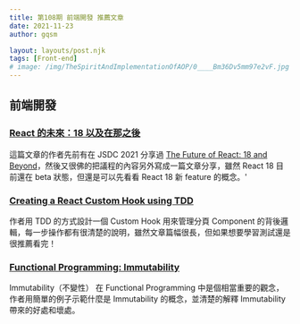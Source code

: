 ```yaml
---
title: 第108期 前端開發 推薦文章
date: 2021-11-23
author: gqsm

layout: layouts/post.njk
tags: [Front-end]
# image: /img/TheSpiritAndImplementationOfAOP/0____Bm36Dv5mm97e2vF.jpg
---
```


## 前端開發
<!-- summary -->
### [React 的未來：18 以及在那之後](https://chentsulin.medium.com/react-%E7%9A%84%E6%9C%AA%E4%BE%86-18-%E4%BB%A5%E5%8F%8A%E5%9C%A8%E9%82%A3%E4%B9%8B%E5%BE%8C-d5764e258deb)

這篇文章的作者先前有在 JSDC 2021 分享過 [The Future of React: 18 and Beyond](https://2021.jsdc.tw/timesheets)，然後又很佛的把議程的內容另外寫成一篇文章分享，雖然 React 18 目前還在 beta 狀態，但還是可以先看看 React 18 新 feature 的概念。'
<!-- summary -->
### [Creating a React Custom Hook using TDD](https://dev.to/mbarzeev/creating-a-react-custom-hook-using-tdd-2o)

作者用 TDD 的方式設計一個 Custom Hook 用來管理分頁 Component 的背後邏輯，每一步操作都有很清楚的說明，雖然文章篇幅很長，但如果想要學習測試還是很推薦看完！

### [Functional Programming: Immutability](https://rehansattar.dev/functional-programming-immutability)

Immutability（不變性） 在 Functional Programming 中是個相當重要的觀念，作者用簡單的例子示範什麼是 Immutability 的概念，並清楚的解釋 Immutability 帶來的好處和壞處。
